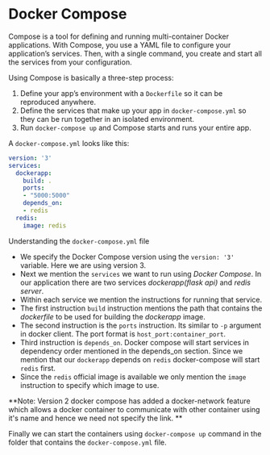 # Docker Compose

Compose is a tool for defining and running multi-container Docker applications. With Compose, you use a YAML file to configure your application’s services. Then, with a single command, you create and start all the services from your configuration.



Using Compose is basically a three-step process:

1. Define your app’s environment with a `Dockerfile` so it can be reproduced anywhere.
2. Define the services that make up your app in `docker-compose.yml` so they can be run together in an isolated environment.
3. Run `docker-compose up` and Compose starts and runs your entire app.

A `docker-compose.yml` looks like this:

```yaml
version: '3'
services:
  dockerapp:
    build: .
    ports:
    - "5000:5000"
    depends_on:
    - redis
  redis:
    image: redis
```

Understanding the `docker-compose.yml` file

- We specify the Docker Compose version using the `version: '3'` variable. Here we are using version 3.
- Next we mention the `services` we want to run using *Docker Compose*. In our application there are two services *dockerapp(flask api)* and *redis server*.
- Within each service we mention the instructions for running that service. 
- The first instruction `build` instruction mentions the path that contains the *dockerfile* to be used for building the *dockerapp* image. 
- The second instruction is the `ports` instruction. Its similar to `-p` argument in docker client. The port format is `host_port:container_port`.
- Third instruction is `depends_on`. Docker compose will start services in dependency order mentioned in the depends_on section. Since we mention that our `dockerapp` depends on `redis` docker-compose will start `redis` first. 
- Since the `redis` official image is available we only mention the `image` instruction to specify which image to use. 

**Note: Version 2 docker compose has added a docker-network feature which allows a docker container to communicate with other container using it's name and hence we need not specify the link. **

Finally we can start the containers using `docker-compose up` command in the folder that contains the  `docker-compose.yml` file.